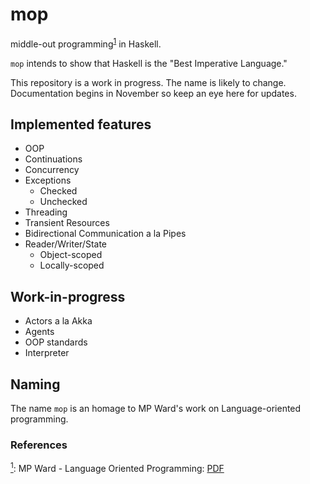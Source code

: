 # mop
middle-out programming<sup>[1](#middle-out-def)</sup><a name="middle-out"></a> in Haskell.

`mop` intends to show that Haskell is the "Best Imperative Language."

This repository is a work in progress. The name is likely to change. Documentation begins in November so keep an eye here for updates. 

## Implemented features

* OOP
* Continuations
* Concurrency
* Exceptions
  * Checked
  * Unchecked
* Threading
* Transient Resources
* Bidirectional Communication a la Pipes
* Reader/Writer/State
  * Object-scoped
  * Locally-scoped

## Work-in-progress

* Actors a la Akka
* Agents
* OOP standards
* Interpreter

## Naming

The name `mop` is an homage to MP Ward's work on Language-oriented programming.

### References

<a name="middle-out-def">[<sup>1</sup>](#middle-out):</a> MP Ward - Language Oriented Programming: <a href="http://www.cse.dmu.ac.uk/~mward/martin/papers/middle-out-t.ps.gz">PDF</a>
